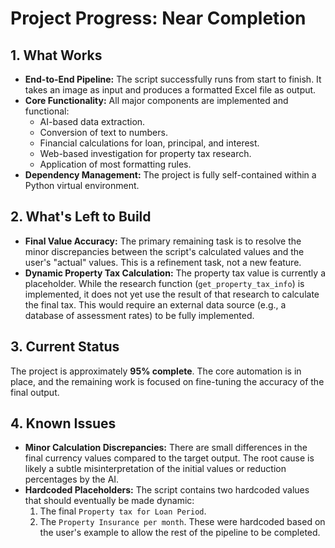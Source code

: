 # Project Progress: Near Completion

## 1. What Works

- **End-to-End Pipeline:** The script successfully runs from start to finish. It takes an image as input and produces a formatted Excel file as output.
- **Core Functionality:** All major components are implemented and functional:
  - AI-based data extraction.
  - Conversion of text to numbers.
  - Financial calculations for loan, principal, and interest.
  - Web-based investigation for property tax research.
  - Application of most formatting rules.
- **Dependency Management:** The project is fully self-contained within a Python virtual environment.

## 2. What's Left to Build

- **Final Value Accuracy:** The primary remaining task is to resolve the minor discrepancies between the script's calculated values and the user's "actual" values. This is a refinement task, not a new feature.
- **Dynamic Property Tax Calculation:** The property tax value is currently a placeholder. While the research function (`get_property_tax_info`) is implemented, it does not yet use the result of that research to calculate the final tax. This would require an external data source (e.g., a database of assessment rates) to be fully implemented.

## 3. Current Status

The project is approximately **95% complete**. The core automation is in place, and the remaining work is focused on fine-tuning the accuracy of the final output.

## 4. Known Issues

- **Minor Calculation Discrepancies:** There are small differences in the final currency values compared to the target output. The root cause is likely a subtle misinterpretation of the initial values or reduction percentages by the AI.
- **Hardcoded Placeholders:** The script contains two hardcoded values that should eventually be made dynamic:
  1.  The final `Property tax for Loan Period`.
  2.  The `Property Insurance per month`.
  These were hardcoded based on the user's example to allow the rest of the pipeline to be completed.
